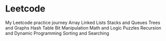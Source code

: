 # Leetcode
My Leetcode practice journey
Array
Linked Lists
Stacks and Queues
Trees and Graphs
Hash Table
Bit Manipulation
Math and Logic Puzzles
Recursion and Dynamic Programming
Sorting and Searching
